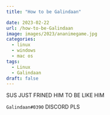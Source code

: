 ```yaml
---
title: "How to be Galindaan"

date: 2023-02-22
url: /how-to-be-Galindaan
image: images/2023/ananimegame.jpg
categories:
  - linux
  - windows
  - mac os
tags:
  - Linux
  - Galindaan
draft: false
---
```


SUS JUST FRINED HIM TO BE LIKE HIM

`Galindaan#0390` DISCORD PLS